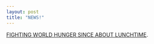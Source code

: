 ```yaml
---
layout: post
title: "NEWS!"
---
```



<a href="http://www.yellow5.com/pokey/">FIGHTING WORLD HUNGER SINCE ABOUT LUNCHTIME</a>.
